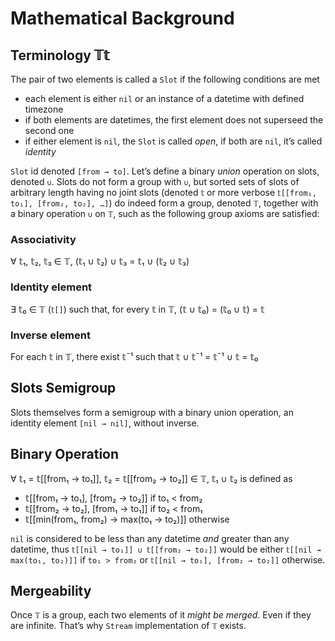 # Mathematical Background

## Terminology 𝕋𝕥

The pair of two elements is called a `Slot` if the following conditions are met

- each element is either `nil` or an instance of a datetime with defined timezone
- if both elements are datetimes, the first element does not superseed the second one
- if either element is `nil`, the `Slot` is called _open_, if both are `nil`, it’s called _identity_

`Slot` id denoted `[from → to]`. Let’s define a binary _union_ operation on slots, denoted `∪`. Slots do not form a group with `∪`, but sorted sets of slots of arbitrary length having no joint slots (denoted `𝕥` or more verbose `𝕥[[from₁, to₁], [from₂, to₂], …]`) do indeed form a group, denoted `𝕋`, together with a binary operation `∪` on `𝕋`, such as the following group axioms are satisfied:

### Associativity

∀ 𝕥₁, 𝕥₂, 𝕥₃ ∈ 𝕋, (𝕥₁ ∪ 𝕥₂) ∪ 𝕥₃ = 𝕥₁ ∪ (𝕥₂ ∪ 𝕥₃)

### Identity element

∃ 𝕥₀ ∈ 𝕋 (`𝕥[]`) such that, for every 𝕥 in 𝕋, (𝕥 ∪ 𝕥₀) = (𝕥₀ ∪ 𝕥) = 𝕥

### Inverse element

For each 𝕥 in 𝕋, there exist 𝕥¯¹ such that 𝕥 ∪ 𝕥¯¹ = 𝕥¯¹ ∪ 𝕥 = 𝕥₀

## Slots Semigroup

Slots themselves form a semigroup with a binary union operation, an identity element `[nil → nil]`, without inverse.

## Binary Operation

∀ 𝕥₁ = 𝕥[[from₁ → to₁]], 𝕥₂ = 𝕥[[from₂ → to₂]] ∈ 𝕋, 𝕥₁ ∪ 𝕥₂ is defined as

- 𝕥[[from₁ → to₁], [from₂ → to₂]] if to₁ < from₂
- 𝕥[[from₂ → to₂], [from₁ → to₁]] if to₂ < from₁
- 𝕥[[min(from₁, from₂) → max(to₁ → to₂)]] otherwise

`nil` is considered to be less than any datetime _and_ greater than any datetime, thus `𝕥[[nil → to₁]] ∪ 𝕥[[from₂ → to₂]]` would be either `𝕥[[nil → max(to₁, to₂)]]` if `to₁ > from₂` or `𝕥[[nil → to₁], [from₂ → to₂]]` otherwise.

## Mergeability

Once `𝕋` is a group, each two elements of it _might be merged_. Even if they are infinite. That’s why `Stream` implementation of `𝕋` exists.